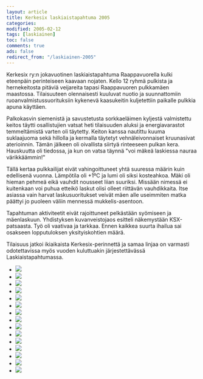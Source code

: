 ```yaml
--- 
layout: article 
title: Kerkesix laskiaistapahtuma 2005 
categories: 
modified: 2005-02-12 
tags: [laskiainen]
toc: false 
comments: true 
ads: false 
redirect_from: "/laskiainen-2005" 
--- 
```


Kerkesix ry:n jokavuotinen laskiaistapahtuma Raappavuorella kulki
eteenpäin perinteiseen kaavaan nojaten. Kello 12 ryhmä pulkista ja
hernekeitosta pitäviä veijareita tapasi Raappavuoren pulkkamäen
maastossa. Tilaisuuteen olennaisesti kuuluvat nuotio ja suunnattomiin
ruoanvalmistussuorituksiin kykenevä kaasukeitin kuljetettiin paikalle
pulkkia apuna käyttäen.

Palkokasvin siemenistä ja savustetusta sorkkaeläimen kyljestä
valmistettu keitos täytti osallistujien vatsat heti tilaisuuden aluksi
ja energiavarastot temmeltämistä varten oli täytetty. Keiton kanssa
nautittu kuuma suklaajuoma sekä hillolla ja kermalla täytetyt
vehnäleivonnaiset kruunasivat aterioinnin. Tämän jälkeen oli oivallista
siirtyä rinteeseen pulkan kera. Hauskuutta oli tiedossa, ja kun on vatsa
täynnä "voi mäkeä laskiessa nauraa värikkäämmin!"

Tällä kertaa pulkkailijat eivät vahingoittuneet yhtä suuressa määrin
kuin edellisenä vuonna. Lämpötila oli +1ºC ja lumi oli siksi kosteahkoa.
Mäki oli hieman pehmeä eikä vauhdit nousseet liian suuriksi. Missään
nimessä ei kuitenkaan voi puhua etteikö laskut olisi olleet riittävän
vauhdikkaita. Itse asiassa vain harvat laskusuoritukset veivät mäen alle
useimmiten matka päättyi jo puoleen väliin mennessä mukkelis-asentoon.

Tapahtuman aktiviteetit eivät rajoittuneet pelkästään syömiseen ja
mäenlaskuun. Yhdistyksen kuvanveistojaos esitteli näkemystään
KSX-patsaasta. Työ oli vaativaa ja tarkkaa. Ennen kaikkea suurta ihailua
sai osakseen lopputuloksen yksityiskohtien määrä.

Tilaisuus jatkoi ikiaikaista Kerkesix-perinnettä ja samaa linjaa on
varmasti odotettavissa myös vuoden kuluttuakin järjestettävässä
Laskiaistapahtumassa.

<div class="image-gallery">

-   [![](/Media/Default/ImageGalleries/laskiainen-2005/Thumbnails/luokittelematonlaskiainen2005_01b.jpg)](/Media/Default/ImageGalleries/laskiainen-2005/luokittelematonlaskiainen2005_01b.jpg)
-   [![](/Media/Default/ImageGalleries/laskiainen-2005/Thumbnails/luokittelematonlaskiainen2005_02b.jpg)](/Media/Default/ImageGalleries/laskiainen-2005/luokittelematonlaskiainen2005_02b.jpg)
-   [![](/Media/Default/ImageGalleries/laskiainen-2005/Thumbnails/luokittelematonlaskiainen2005_03b.jpg)](/Media/Default/ImageGalleries/laskiainen-2005/luokittelematonlaskiainen2005_03b.jpg)
-   [![](/Media/Default/ImageGalleries/laskiainen-2005/Thumbnails/luokittelematonlaskiainen2005_04b.jpg)](/Media/Default/ImageGalleries/laskiainen-2005/luokittelematonlaskiainen2005_04b.jpg)
-   [![](/Media/Default/ImageGalleries/laskiainen-2005/Thumbnails/luokittelematonlaskiainen2005_05b.jpg)](/Media/Default/ImageGalleries/laskiainen-2005/luokittelematonlaskiainen2005_05b.jpg)
-   [![](/Media/Default/ImageGalleries/laskiainen-2005/Thumbnails/luokittelematonlaskiainen2005_06b.jpg)](/Media/Default/ImageGalleries/laskiainen-2005/luokittelematonlaskiainen2005_06b.jpg)
-   [![](/Media/Default/ImageGalleries/laskiainen-2005/Thumbnails/luokittelematonlaskiainen2005_07b.jpg)](/Media/Default/ImageGalleries/laskiainen-2005/luokittelematonlaskiainen2005_07b.jpg)
-   [![](/Media/Default/ImageGalleries/laskiainen-2005/Thumbnails/luokittelematonlaskiainen2005_08b.jpg)](/Media/Default/ImageGalleries/laskiainen-2005/luokittelematonlaskiainen2005_08b.jpg)
-   [![](/Media/Default/ImageGalleries/laskiainen-2005/Thumbnails/luokittelematonlaskiainen2005_09b.jpg)](/Media/Default/ImageGalleries/laskiainen-2005/luokittelematonlaskiainen2005_09b.jpg)
-   [![](/Media/Default/ImageGalleries/laskiainen-2005/Thumbnails/luokittelematonlaskiainen2005_10b.jpg)](/Media/Default/ImageGalleries/laskiainen-2005/luokittelematonlaskiainen2005_10b.jpg)
-   [![](/Media/Default/ImageGalleries/laskiainen-2005/Thumbnails/luokittelematonlaskiainen2005_11b.jpg)](/Media/Default/ImageGalleries/laskiainen-2005/luokittelematonlaskiainen2005_11b.jpg)
-   [![](/Media/Default/ImageGalleries/laskiainen-2005/Thumbnails/luokittelematonlaskiainen2005_13b.jpg)](/Media/Default/ImageGalleries/laskiainen-2005/luokittelematonlaskiainen2005_13b.jpg)
-   [![](/Media/Default/ImageGalleries/laskiainen-2005/Thumbnails/luokittelematonlaskiainen2005_14b.jpg)](/Media/Default/ImageGalleries/laskiainen-2005/luokittelematonlaskiainen2005_14b.jpg)
-   [![](/Media/Default/ImageGalleries/laskiainen-2005/Thumbnails/luokittelematonlaskiainen2005_15b.jpg)](/Media/Default/ImageGalleries/laskiainen-2005/luokittelematonlaskiainen2005_15b.jpg)
-   [![](/Media/Default/ImageGalleries/laskiainen-2005/Thumbnails/luokittelematonlaskiainen2005_16b.jpg)](/Media/Default/ImageGalleries/laskiainen-2005/luokittelematonlaskiainen2005_16b.jpg)

</div>
